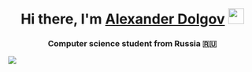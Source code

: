 <style>
  .center {
  display: block;
  margin-left: auto;
  margin-right: auto;
  width: 50%;
}
</style>
<h1 align="center">Hi there, I'm <a href="https://daniilshat.ru/" target="_blank">Alexander Dolgov</a> 
<img src="https://github.com/blackcater/blackcater/raw/main/images/Hi.gif" height="32"/></h1>
<h3 align="center">Computer science student from Russia 🇷🇺</h3>
<p><img src="https://user-images.githubusercontent.com/104396970/191608158-73dc694d-05ca-415e-85d7-b9dd0dba32be.jpg" align="middle"></p>
